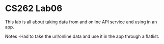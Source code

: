 # CS262 Lab06

This lab is all about taking data from and online API service and using in an app.

Notes
-Had to take the url/online data and use it in the app through a flatlist.
